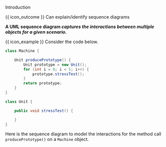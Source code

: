 <span id="title">Introduction</span>

<span id="prereqs"></span>

<span id="outcomes">{{ icon_outcome }} Can explain/identify sequence diagrams</span>

<div id="body">

**A UML sequence diagram _captures the interactions between multiple objects for a given scenario._**

<box>

{{ icon_example }} Consider the code below.

```java
class Machine {

    Unit producePrototype() {
        Unit prototype = new Unit();
        for (int i = 0; i < 5; i++) {
            prototype.stressTest();
        }
        return prototype;
    }
}

class Unit {

    public void stressTest() {

    }
}

```
Here is the sequence diagram to model the interactions for the method call `producePrototype()` on a `Machine` object.

<pic eager src="{{baseUrl}}/uml/sequenceDiagrams/introduction/images/Machine.png" width="450" />
<p/>

</box>

</div>

<div id="extras">
</div>
